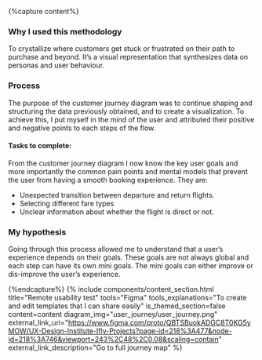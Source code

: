 {%capture content%}
### Why I used this methodology
To crystallize where customers get stuck or frustrated on their path to purchase and beyond. It’s a visual representation that synthesizes data on personas and user behaviour.
### Process
The purpose of the customer journey diagram was to continue shaping and structuring the data previously obtained, and to create a visualization. To achieve this, I put myself in the mind of the user and attributed their positive and negative points to each steps of the flow.

#### Tasks to complete:
From the customer journey diagram I now know the key user goals and more importantly the common pain points and mental models that prevent the user from having a smooth booking experience. They are:

* Unexpected transition between departure and return flights.
* Selecting different fare types
* Unclear information about whether the flight is direct or not.

### My hypothesis
Going through this process allowed me to understand that a user’s experience depends on their goals. These goals are not always global and each step can have its own mini goals. The mini goals can either improve or dis-improve the user’s experience.

{%endcapture%}
{%
include components/content_section.html
title="Remote usability test"
tools="Figma"
tools_explanations="To create and edit templates that I can share easily"
is_themed_section=false
content=content
diagram_img="user_journey/user_journey.png"
external_link_uri="https://www.figma.com/proto/QBTSBuokADGC8T0KG5yMOW/UX-Design-Institute-Ifly-Projects?page-id=218%3A477&node-id=218%3A746&viewport=243%2C48%2C0.08&scaling=contain"
external_link_description="Go to full journey map"
%}
